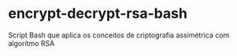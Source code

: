 # encrypt-decrypt-rsa-bash
Script Bash que aplica os conceitos de criptografia assimétrica com algorítmo RSA
